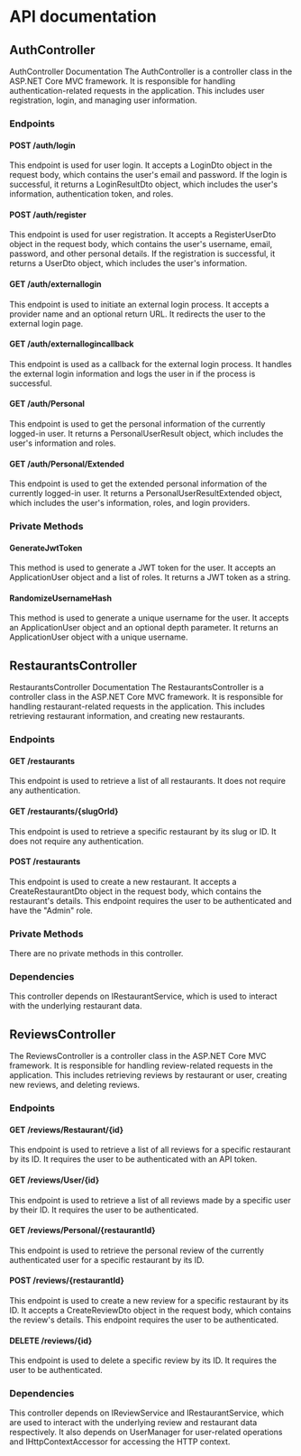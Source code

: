 # API documentation

## AuthController
AuthController Documentation
The AuthController is a controller class in the ASP.NET Core MVC framework. It is responsible for handling authentication-related requests in the application. This includes user registration, login, and managing user information.  

### Endpoints
#### POST /auth/login
This endpoint is used for user login. It accepts a LoginDto object in the request body, which contains the user's email and password. If the login is successful, it returns a LoginResultDto object, which includes the user's information, authentication token, and roles.  
#### POST /auth/register
This endpoint is used for user registration. It accepts a RegisterUserDto object in the request body, which contains the user's username, email, password, and other personal details. If the registration is successful, it returns a UserDto object, which includes the user's information.  
#### GET /auth/externallogin
This endpoint is used to initiate an external login process. It accepts a provider name and an optional return URL. It redirects the user to the external login page.  
#### GET /auth/externallogincallback
This endpoint is used as a callback for the external login process. It handles the external login information and logs the user in if the process is successful.  
#### GET /auth/Personal
This endpoint is used to get the personal information of the currently logged-in user. It returns a PersonalUserResult object, which includes the user's information and roles.  
#### GET /auth/Personal/Extended
This endpoint is used to get the extended personal information of the currently logged-in user. It returns a PersonalUserResultExtended object, which includes the user's information, roles, and login providers.  

### Private Methods
#### GenerateJwtToken
This method is used to generate a JWT token for the user. It accepts an ApplicationUser object and a list of roles. It returns a JWT token as a string.  
#### RandomizeUsernameHash
This method is used to generate a unique username for the user. It accepts an ApplicationUser object and an optional depth parameter. It returns an ApplicationUser object with a unique username.

## RestaurantsController

RestaurantsController Documentation
The RestaurantsController is a controller class in the ASP.NET Core MVC framework. It is responsible for handling restaurant-related requests in the application. This includes retrieving restaurant information, and creating new restaurants.  
### Endpoints
#### GET /restaurants
This endpoint is used to retrieve a list of all restaurants. It does not require any authentication.  
#### GET /restaurants/{slugOrId}
This endpoint is used to retrieve a specific restaurant by its slug or ID. It does not require any authentication.  
#### POST /restaurants
This endpoint is used to create a new restaurant. It accepts a CreateRestaurantDto object in the request body, which contains the restaurant's details. This endpoint requires the user to be authenticated and have the "Admin" role.  
### Private Methods
There are no private methods in this controller.  

### Dependencies
This controller depends on IRestaurantService, which is used to interact with the underlying restaurant data.

## ReviewsController
The ReviewsController is a controller class in the ASP.NET Core MVC framework. It is responsible for handling review-related requests in the application. This includes retrieving reviews by restaurant or user, creating new reviews, and deleting reviews.  

### Endpoints
#### GET /reviews/Restaurant/{id}
This endpoint is used to retrieve a list of all reviews for a specific restaurant by its ID. It requires the user to be authenticated with an API token.  
#### GET /reviews/User/{id}
This endpoint is used to retrieve a list of all reviews made by a specific user by their ID. It requires the user to be authenticated.  
#### GET /reviews/Personal/{restaurantId}
This endpoint is used to retrieve the personal review of the currently authenticated user for a specific restaurant by its ID.  
#### POST /reviews/{restaurantId}
This endpoint is used to create a new review for a specific restaurant by its ID. It accepts a CreateReviewDto object in the request body, which contains the review's details. This endpoint requires the user to be authenticated.  
#### DELETE /reviews/{id}
This endpoint is used to delete a specific review by its ID. It requires the user to be authenticated.  

### Dependencies
This controller depends on IReviewService and IRestaurantService, which are used to interact with the underlying review and restaurant data respectively. It also depends on UserManager<ApplicationUser> for user-related operations and IHttpContextAccessor for accessing the HTTP context.
